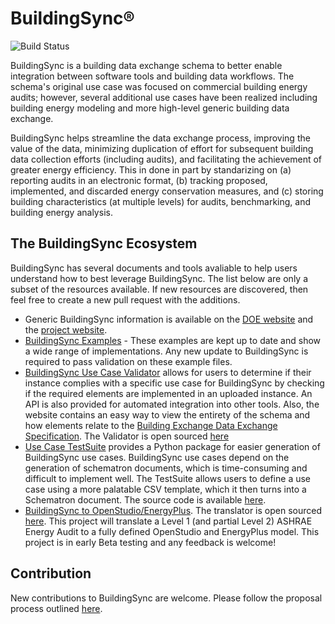# BuildingSync®

![Build Status](https://github.com/BuildingSync/schema/actions/workflows/ci.yml/badge.svg?branch=develop)

BuildingSync is a building data exchange schema to better enable integration between software tools and building data 
workflows. The schema's original use case was focused on commercial building energy audits; however, several additional 
use cases have been realized including building energy modeling and more high-level generic building data exchange. 

BuildingSync helps streamline the data exchange process, improving the value of the data, minimizing duplication of 
effort for subsequent building data collection efforts (including audits), and facilitating the achievement of greater 
energy efficiency. This in done in part by standarizing on (a) reporting audits in an electronic format, 
(b) tracking proposed, implemented, and discarded energy conservation measures, and (c) storing building 
characteristics (at multiple levels) for audits, benchmarking, and building energy analysis.

## The BuildingSync Ecosystem

BuildingSync has several documents and tools avaliable to help users understand how to best leverage BuildingSync. The
list below are only a subset of the resources available. If new resources are discovered, then feel free to create
a new pull request with the additions. 

* Generic BuildingSync information is available on the [DOE website](https://www.energy.gov/eere/buildings/buildingsync) 
  and the [project website](https://buildingsync.net/).
* [BuildingSync Examples](examples) - These examples are kept up to date and show a wide range of implementations. Any 
  new update to BuildingSync is required to pass validation on these example files.
* [BuildingSync Use Case Validator](https://buildingsync.net/validation) allows for users to determine 
  if their instance complies with a specific use case for BuildingSync by checking if the required elements are 
  implemented in an uploaded instance. An API is also provided for automated integration into
  other tools. Also, the website contains an easy way to view the entirety of the schema and how elements relate to
  the [Building Exchange Data Exchange Specification](https://bedes.lbl.gov/). The Validator is open sourced 
  [here](https://github.com/BuildingSync/selection-tool)
* [Use Case TestSuite](https://pypi.org/project/testsuite/) provides a Python package for easier generation of BuildingSync use cases. BuildingSync use cases depend on the generation of schematron documents, which is time-consuming and difficult to implement well. The TestSuite allows users to define a use case using a more palatable CSV template, which it then turns into a Schematron document. The source code is available [here](https://github.com/BuildingSync/TestSuite).
* [BuildingSync to OpenStudio/EnergyPlus](https://rubygems.org/gems/buildingsync). The translator is open sourced 
  [here](https://github.com/BuildingSync/BuildingSync-gem). This project will translate a Level 1 (and partial Level 2) 
  ASHRAE Energy Audit to a fully defined OpenStudio and EnergyPlus model. This project is in early Beta testing and 
  any feedback is welcome!

## Contribution

New contributions to BuildingSync are welcome. Please follow the proposal process outlined [here](proposals).


